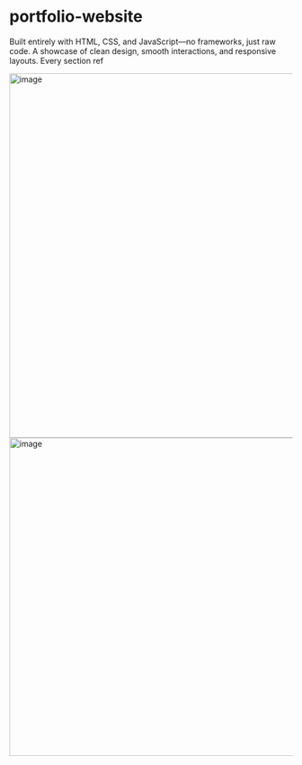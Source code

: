 # portfolio-website
Built entirely with HTML, CSS, and JavaScript—no frameworks, just raw code.
A showcase of clean design, smooth interactions, and responsive layouts.
Every section ref

<img width="1340" height="647" alt="image" src="https://github.com/user-attachments/assets/f604592d-3062-43e0-8a16-12733e458c02" />
<img width="1345" height="565" alt="image" src="https://github.com/user-attachments/assets/061399be-07f0-492a-bb78-b3a4ed1d78d3" />


